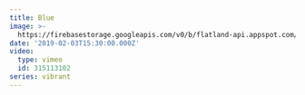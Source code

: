 ```yaml
---
title: Blue
image: >-
  https://firebasestorage.googleapis.com/v0/b/flatland-api.appspot.com/o/sermons%2FScreen%20Shot%202019-02-03%20at%205.22.22%20PM.png?alt=media&token=c1f6c10d-bc3e-4266-93a8-469252e7d2d6
date: '2019-02-03T15:30:00.000Z'
video:
  type: vimeo
  id: 315113102
series: vibrant
---
```


